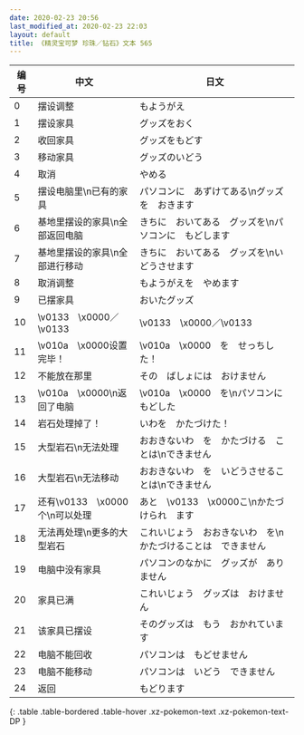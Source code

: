 ```yaml
---
date: 2020-02-23 20:56
last_modified_at: 2020-02-23 22:03
layout: default
title: 《精灵宝可梦 珍珠／钻石》文本 565
---
```

| 编号 | 中文 | 日文 |
| ---- | ---- | ---- |
| 0 | 摆设调整 | もようがえ |
| 1 | 摆设家具 | グッズをおく |
| 2 | 收回家具 | グッズをもどす |
| 3 | 移动家具 | グッズのいどう |
| 4 | 取消 | やめる |
| 5 | 摆设电脑里\n已有的家具 | パソコンに　あずけてある\nグッズを　おきます |
| 6 | 基地里摆设的家具\n全部返回电脑 | きちに　おいてある　グッズを\nパソコンに　もどします |
| 7 | 基地里摆设的家具\n全部进行移动 | きちに　おいてある　グッズを\nいどうさせます |
| 8 | 取消调整 | もようがえを　やめます |
| 9 | 已摆家具 | おいたグッズ |
| 10 | \v0133　\x0000／\v0133　　 | \v0133　\x0000／\v0133　　 |
| 11 | \v010a　\x0000设置完毕！ | \v010a　\x0000　を　せっちした！ |
| 12 | 不能放在那里 | その　ばしょには　おけません |
| 13 | \v010a　\x0000\n返回了电脑 | \v010a　\x0000　を\nパソコンに　もどした |
| 14 | 岩石处理掉了！ | いわを　かたづけた！ |
| 15 | 大型岩石\n无法处理 | おおきないわ　を　かたづける　ことは\nできません |
| 16 | 大型岩石\n无法移动 | おおきないわ　を　いどうさせることは\nできません |
| 17 | 还有\v0133　\x0000个\n可以处理 | あと　\v0133　\x0000こ\nかたづけられ　ます |
| 18 | 无法再处理\n更多的大型岩石 | これいじょう　おおきないわ　を\nかたづけることは　できません |
| 19 | 电脑中没有家具 | パソコンのなかに　グッズが　ありません |
| 20 | 家具已满 | これいじょう　グッズは　おけません |
| 21 | 该家具已摆设 | そのグッズは　もう　おかれています |
| 22 | 电脑不能回收 | パソコンは　もどせません |
| 23 | 电脑不能移动 | パソコンは　いどう　できません |
| 24 | 返回 | もどります |
{: .table .table-bordered .table-hover .xz-pokemon-text .xz-pokemon-text-DP }